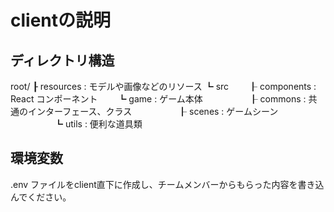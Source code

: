 # clientの説明

## ディレクトリ構造
root/
┠ resources : モデルや画像などのリソース
┗ src 
　　┠ components : React コンポーネント
　　┗ game : ゲーム本体
　　　　　┠ commons : 共通のインターフェース、クラス
　　　　　┠ scenes : ゲームシーン
　　　　　┗ utils : 便利な道具類

## 環境変数
.env ファイルをclient直下に作成し、チームメンバーからもらった内容を書き込んでください。